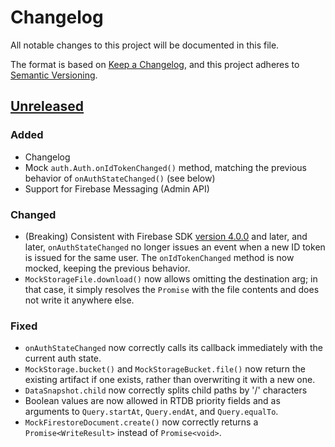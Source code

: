 # Changelog
All notable changes to this project will be documented in this file.

The format is based on [Keep a Changelog](https://keepachangelog.com/en/1.0.0/),
and this project adheres to [Semantic Versioning](https://semver.org/spec/v2.0.0.html).

## [Unreleased]
### Added
- Changelog
- Mock `auth.Auth.onIdTokenChanged()` method, matching the previous
  behavior of `onAuthStateChanged()` (see below)
- Support for Firebase Messaging (Admin API)

### Changed
- (Breaking) Consistent with Firebase SDK [version 4.0.0](https://firebase.google.com/support/release-notes/js#version_500_-_may_8_2018) and later,
  and later, `onAuthStateChanged` no longer issues an event when a new
  ID token is issued for the same user. The `onIdTokenChanged` method is
  now mocked, keeping the previous behavior.
- `MockStorageFile.download()` now allows omitting the destination arg;
  in that case, it simply resolves the `Promise` with the file contents
  and does not write it anywhere else.

### Fixed
- `onAuthStateChanged` now correctly calls its callback immediately with
  the current auth state.  
- `MockStorage.bucket()` and `MockStorageBucket.file()` now return the
  existing artifact if one exists, rather than overwriting it with a new
  one.
- `DataSnapshot.child` now correctly splits child paths by '/'
  characters
- Boolean values are now allowed in RTDB priority fields and as
  arguments to `Query.startAt`, `Query.endAt`, and `Query.equalTo`.
- `MockFirestoreDocument.create()` now correctly returns a
  `Promise<WriteResult>` instead of `Promise<void>`.


[Unreleased]: https://github.com/dmurvihill/firebase-mock/compare/v2.2.10...HEAD
